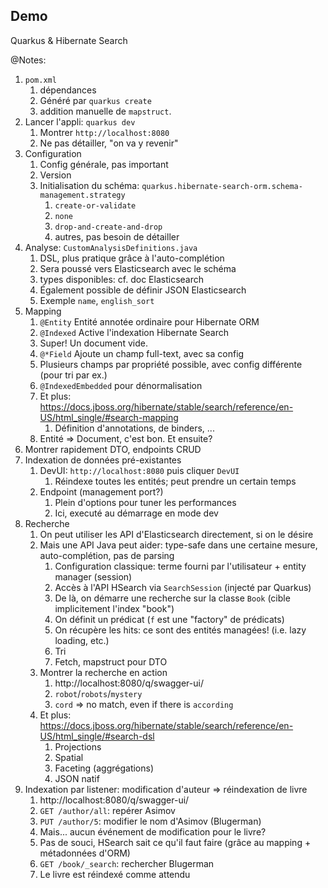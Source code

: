 ## Demo

Quarkus & Hibernate Search

@Notes:

1. `pom.xml`
   1. dépendances
   2. Généré par `quarkus create`
   3. addition manuelle de `mapstruct`.
2. Lancer l'appli: `quarkus dev`
   1. Montrer `http://localhost:8080`
   2. Ne pas détailler, "on va y revenir"
3. Configuration
   1. Config générale, pas important
   2. Version
   3. Initialisation du schéma: `quarkus.hibernate-search-orm.schema-management.strategy`
      1. `create-or-validate`
      2. `none`
      3. `drop-and-create-and-drop`
      4. autres, pas besoin de détailler
4. Analyse: `CustomAnalysisDefinitions.java`
   1. DSL, plus pratique grâce à l'auto-complétion
   2. Sera poussé vers Elasticsearch avec le schéma
   3. types disponibles: cf. doc Elasticsearch
   4. Également possible de définir JSON Elasticsearch
   5. Exemple `name`, `english_sort`
5. Mapping
   1. `@Entity` Entité annotée ordinaire pour Hibernate ORM
   2. `@Indexed` Active l'indexation Hibernate Search
   3. Super! Un document vide.
   4. `@*Field` Ajoute un champ full-text, avec sa config
   5. Plusieurs champs par propriété possible, avec config différente (pour tri par ex.)
   6. `@IndexedEmbedded` pour dénormalisation
   7. Et plus: https://docs.jboss.org/hibernate/stable/search/reference/en-US/html_single/#search-mapping
      1. Définition d'annotations, de binders, ...
   8. Entité => Document, c'est bon. Et ensuite?
6. Montrer rapidement DTO, endpoints CRUD
7. Indexation de données pré-existantes
   1. DevUI: `http://localhost:8080` puis cliquer `DevUI`
      1. Réindexe toutes les entités; peut prendre un certain temps
   2. Endpoint (management port?)
      1. Plein d'options pour tuner les performances
      2. Ici, executé au démarrage en mode dev
8. Recherche
   1. On peut utiliser les API d'Elasticsearch directement, si on le désire
   2. Mais une API Java peut aider: type-safe dans une certaine mesure, auto-complétion, pas de parsing
      1. Configuration classique: terme fourni par l'utilisateur + entity manager (session)
      2. Accès à l'API HSearch via `SearchSession` (injecté par Quarkus)
      3. De là, on démarre une recherche sur la classe `Book` (cible implicitement l'index "book")
      4. On définit un prédicat (`f` est une "factory" de prédicats)
      5. On récupère les hits: ce sont des entités managées! (i.e. lazy loading, etc.)
      6. Tri
      7. Fetch, mapstruct pour DTO
   3. Montrer la recherche en action
      1. http://localhost:8080/q/swagger-ui/
      2. `robot`/`robots`/`mystery`
      3. `cord` => no match, even if there is `according`
   4. Et plus: https://docs.jboss.org/hibernate/stable/search/reference/en-US/html_single/#search-dsl
      1. Projections
      2. Spatial
      3. Faceting (aggrégations)
      4. JSON natif
9. Indexation par listener: modification d'auteur => réindexation de livre
   1. http://localhost:8080/q/swagger-ui/
   2. `GET /author/all`: repérer Asimov
   3. `PUT /author/5`: modifier le nom d'Asimov (Blugerman)
   4. Mais... aucun événement de modification pour le livre?
   5. Pas de souci, HSearch sait ce qu'il faut faire (grâce au mapping + métadonnées d'ORM)
   6. `GET /book/_search`: rechercher Blugerman
   7. Le livre est réindexé comme attendu
